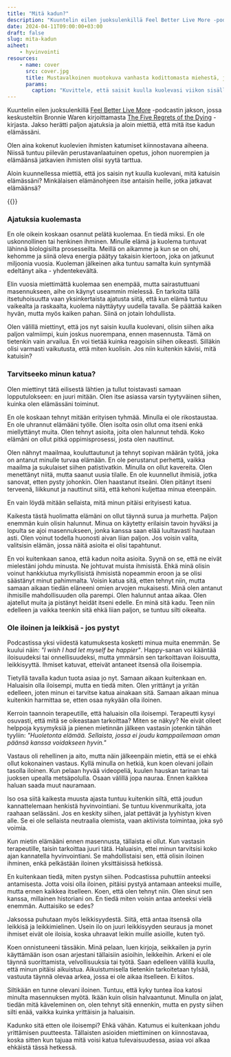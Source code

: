 ```yaml
---
title: "Mitä kadun?"
description: "Kuuntelin eilen juoksulenkillä Feel Better Live More -podcastin jakson, jossa keskusteltiin Bronnie Waren kirjoittamasta The Five Regrets of the Dying -kirjasta. Jakso herätti paljon ajatuksia ja aloin miettiä, että mitä itse kadun elämässäni."
date: 2024-04-11T09:00:00+03:00
draft: false
slug: mita-kadun
aiheet:
    - hyvinvointi
resources:
    - name: cover
      src: cover.jpg
      title: Mustavalkoinen muotokuva vanhasta kodittomasta miehestä, joka tuijottaa suoraan kameraan. Miehellä on pitkä vaalea parta ja hiukset.
      params:
        caption: "Kuvittele, että saisit kuulla kuolevasi viikon sisällä? Tai kuvittele itsesi 90-vuotiaaksi. Mitä sinä katuisit? Kuva: Rodrigo Butta"
---
```


Kuuntelin eilen juoksulenkillä [Feel Better Live More](https://www.youtube.com/watch?v=QMdkgpCvZws) -podcastin jakson, jossa keskusteltiin Bronnie Waren kirjoittamasta [The Five Regrets of the Dying](https://bronnieware.com/regrets-of-the-dying/) -kirjasta. Jakso herätti paljon ajatuksia ja aloin miettiä, että mitä itse kadun elämässäni.

<!--more-->

Olen aina kokenut kuolevien ihmisten katumiset kiinnostavana aiheena. Niissä tuntuu piilevän perustavanlaatuinen opetus, johon nuorempien ja elämäänsä jatkavien ihmisten olisi syytä tarttua.

Aloin kuunnellessa miettiä, että jos saisin nyt kuulla kuolevani, mitä katuisin elämässäni? Minkälaisen elämänohjeen itse antaisin heille, jotka jatkavat elämäänsä?

{{<cover>}}

### Ajatuksia kuolemasta

En ole oikein koskaan osannut pelätä kuolemaa. En tiedä miksi. En ole uskonnollinen tai henkinen ihminen. Minulle elämä ja kuolema tuntuvat lähinnä biologisilta prosesseilta. Meillä on aikamme ja kun se on ohi, kehomme ja siinä oleva energia päätyy takaisin kiertoon, joka on jatkunut miljoonia vuosia. Kuoleman jälkeinen aika tuntuu samalta kuin syntymää edeltänyt aika - yhdentekevältä.

Elin vuosia miettimättä kuolemaa sen enempää, mutta sairastuttuani masennukseen, aihe on käynyt useammin mielessä. En tarkoita tällä itsetuhoisuutta vaan yksinkertaista ajatusta siitä, että kun elämä tuntuu vaikealta ja raskaalta, kuolema näyttäytyy uudella tavalla. Se päättää kaiken hyvän, mutta myös kaiken pahan. Siinä on jotain lohdullista.

Olen välillä miettinyt, että jos nyt saisin kuulla kuolevani, olisin siihen aika paljon valmiimpi, kuin joskus nuorempana, ennen masennusta. Tämä on tietenkin vain arvailua. En voi tietää kuinka reagoisin siihen oikeasti. Silläkin olisi varmasti vaikutusta, että miten kuolisin. Jos niin kuitenkin kävisi, mitä katuisin?

### Tarvitseeko minun katua?

Olen miettinyt tätä eilisestä lähtien ja tullut toistavasti samaan lopputulokseen: en juuri mitään. Olen itse asiassa varsin tyytyväinen siihen, kuinka olen elämässäni toiminut.

En ole koskaan tehnyt mitään erityisen tyhmää. Minulla ei ole rikostaustaa. En ole uhrannut elämääni työlle. Olen isolta osin ollut oma itseni enkä miellyttänyt muita. Olen tehnyt asioita, joita olen halunnut tehdä. Koko elämäni on ollut pitkä oppimisprosessi, josta olen nauttinut.

Olen nähnyt maailmaa, kouluttautunut ja tehnyt sopivan määrän työtä, joka on antanut minulle turvaa elämään. En ole perustanut perhettä, vaikka maailma ja sukulaiset siihen patistivatkin. Minulla on ollut kavereita. Olen menettänyt niitä, mutta saanut uusia tilalle. En ole kuunnellut ihmisiä, jotka sanovat, etten pysty johonkin. Olen haastanut itseäni. Olen pitänyt itseni terveenä, liikkunut ja nauttinut siitä, että kehoni kuljettaa minua eteenpäin.

En vain löydä mitään sellaista, mitä minun pitäisi erityisesti katua.

Kaikesta tästä huolimatta elämäni on ollut täynnä surua ja murhetta. Paljon enemmän kuin olisin halunnut. Minua on käytetty erilaisin tavoin hyväksi ja lopulta se ajoi masennukseen, jonka kanssa saan elää luultavasti hautaan asti. Olen voinut todella huonosti aivan liian paljon. Jos voisin valita, valitsisin elämän, jossa näitä asioita ei olisi tapahtunut.

En voi kuitenkaan sanoa, että kadun noita asioita. Syynä on se, että ne eivät mielestäni johdu minusta. Ne johtuvat muista ihmisistä. Ehkä minä olisin voinut hankkiutua myrkyllisistä ihmisistä nopeammin eroon ja se olisi säästänyt minut pahimmalta. Voisin katua sitä, etten tehnyt niin, mutta samaan aikaan tiedän eläneeni omien arvojen mukaisesti. Minä olen antanut ihmisille mahdollisuuden olla parempi. Olen halunnut antaa aikaa. Olen ajatellut muita ja pistänyt heidät itseni edelle. En minä sitä kadu. Teen niin edelleen ja vaikka teenkin sitä ehkä liian paljon, se tuntuu silti oikealta.

### Ole iloinen ja leikkisä - jos pystyt

Podcastissa yksi viidestä katumuksesta kosketti minua muita enemmän. Se kuului näin: *"I wish I had let myself be happier"*. Happy-sanan voi kääntää iloisuudeksi tai onnellisuudeksi, mutta ymmärsin sen tarkoittavan iloisuutta, leikkisyyttä. Ihmiset katuvat, etteivät antaneet itsensä olla iloisempia.

Tietyllä tavalla kadun tuota asiaa jo nyt. Samaan aikaan kuitenkaan en. Haluaisin olla iloisempi, mutta en tiedä miten. Olen yrittänyt ja yritän edelleen, joten minun ei tarvitse katua ainakaan sitä. Samaan aikaan minua kuitenkin harmittaa se, etten osaa nykyään olla iloinen.

Kerroin taannoin terapeutille, että haluaisin olla iloisempi. Terapeutti kysyi osuvasti, että mitä se oikeastaan tarkoittaa? Miten se näkyy? Ne eivät olleet helppoja kysymyksiä ja pienen mietinnän jälkeen vastasin jotenkin tähän tyyliin: *"Huoletonta elämää. Sellaista, jossa ei joudu kamppailemaan oman päänsä kanssa voidakseen hyvin."*

Vastaus oli rehellinen ja aito, mutta näin jälkeenpäin mietin, että se ei ehkä ollut kokonainen vastaus. Kyllä minulla on hetkiä, kun koen olevani jollain tasolla iloinen. Kun pelaan hyvää videopeliä, kuulen hauskan tarinan tai juoksen upealla metsäpolulla. Osaan välillä jopa nauraa. Ennen kaikkea haluan saada muut nauramaan.

Iso osa siitä kaikesta muusta ajasta tuntuu kuitenkin siltä, että joudun kannattelemaan henkistä hyvinvointiani. Se tuntuu kivenmurikalta, jota raahaan selässäni. Jos en keskity siihen, jalat pettävät ja lyyhistyn kiven alle. Se ei ole sellaista neutraalia olemista, vaan aktiivista toimintaa, joka syö voimia.

Kun mietin elämääni ennen masennusta, tällaista ei ollut. Kun vastasin terapeutille, taisin tarkoittaa juuri tätä. Haluaisin, ettei minun tarvitsisi koko ajan kannatella hyvinvointiani. Se mahdollistaisi sen, että olisin iloinen ihminen, enkä pelkästään iloinen yksittäisissä hetkissä.

En kuitenkaan tiedä, miten pystyn siihen. Podcastissa puhuttiin anteeksi antamisesta. Jotta voisi olla iloinen, pitäisi pystyä antamaan anteeksi muille, mutta ennen kaikkea itselleen. Koen, että olen tehnyt niin. Olen sinut sen kanssa, millainen historiani on. En tiedä miten voisin antaa anteeksi vielä enemmän. Auttaisiko se edes?

Jaksossa puhutaan myös leikkisyydestä. Siitä, että antaa itsensä olla leikkisä ja leikkimielinen. Usein ilo on juuri leikkisyyden seuraus ja monet ihmiset eivät ole iloisia, koska uhraavat leikin muille asioille, kuten työ.

Koen onnistuneeni tässäkin. Minä pelaan, luen kirjoja, seikkailen ja pyrin käyttämään ison osan arjestani tällaisiin asioihin, leikkeihin. Arkeni ei ole täynnä suorittamista, velvollisuuksia tai työtä. Saan edelleen välillä kuulla, että minun pitäisi aikuistua. Aikuistumisella tietenkin tarkoitetaan tylsää, vastuuta täynnä olevaa arkea, jossa ei ole aikaa itselleen. Ei kiitos.

Siltikään en tunne olevani iloinen. Tuntuu, että kyky tuntea iloa katosi minulta masennuksen myötä. Ikään kuin olisin halvaantunut. Minulla on jalat, tiedän mitä käveleminen on, olen tehnyt sitä ennenkin, mutta en pysty siihen silti enää, vaikka kuinka yrittäisin ja haluaisin.

Kadunko sitä etten ole iloisempi? Ehkä vähän. Katumus ei kuitenkaan johdu yrittämisen puutteesta. Tällaisten asioiden miettiminen on kiinnostavaa, koska sitten kun tajuaa mitä voisi katua tulevaisuudessa, asiaa voi alkaa ehkäistä tässä hetkessä.
